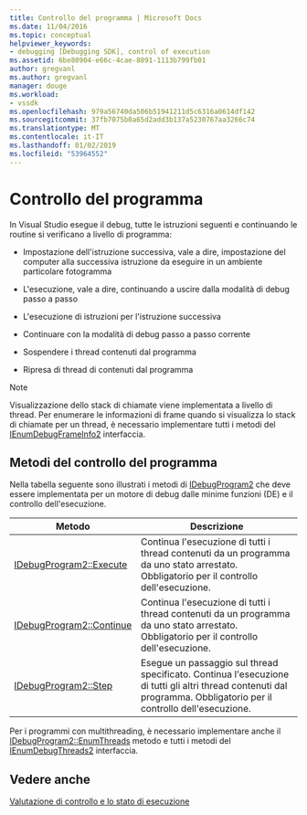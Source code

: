 ```yaml
---
title: Controllo del programma | Microsoft Docs
ms.date: 11/04/2016
ms.topic: conceptual
helpviewer_keywords:
- debugging [Debugging SDK], control of execution
ms.assetid: 6be80904-e66c-4cae-8891-1113b799fb01
author: gregvanl
ms.author: gregvanl
manager: douge
ms.workload:
- vssdk
ms.openlocfilehash: 979a56740da506b51941211d5c6316a0614df142
ms.sourcegitcommit: 37fb7075b0a65d2add3b137a5230767aa3266c74
ms.translationtype: MT
ms.contentlocale: it-IT
ms.lasthandoff: 01/02/2019
ms.locfileid: "53964552"
---
```

# <a name="program-control"></a>Controllo del programma
In Visual Studio esegue il debug, tutte le istruzioni seguenti e continuando le routine si verificano a livello di programma:  
  
-   Impostazione dell'istruzione successiva, vale a dire, impostazione del computer alla successiva istruzione da eseguire in un ambiente particolare fotogramma  
  
-   L'esecuzione, vale a dire, continuando a uscire dalla modalità di debug passo a passo  
  
-   L'esecuzione di istruzioni per l'istruzione successiva  
  
-   Continuare con la modalità di debug passo a passo corrente  
  
-   Sospendere i thread contenuti dal programma  
  
-   Ripresa di thread di contenuti dal programma  
  
> [!NOTE]
>  Visualizzazione dello stack di chiamate viene implementata a livello di thread. Per enumerare le informazioni di frame quando si visualizza lo stack di chiamate per un thread, è necessario implementare tutti i metodi del [IEnumDebugFrameInfo2](../../extensibility/debugger/reference/ienumdebugframeinfo2.md) interfaccia.  
  
## <a name="methods-of-program-control"></a>Metodi del controllo del programma  
 Nella tabella seguente sono illustrati i metodi di [IDebugProgram2](../../extensibility/debugger/reference/idebugprogram2.md) che deve essere implementata per un motore di debug dalle minime funzioni (DE) e il controllo dell'esecuzione.  
  
|Metodo|Descrizione|  
|------------|-----------------|  
|[IDebugProgram2::Execute](../../extensibility/debugger/reference/idebugprogram2-execute.md)|Continua l'esecuzione di tutti i thread contenuti da un programma da uno stato arrestato. Obbligatorio per il controllo dell'esecuzione.|  
|[IDebugProgram2::Continue](../../extensibility/debugger/reference/idebugprogram2-continue.md)|Continua l'esecuzione di tutti i thread contenuti da un programma da uno stato arrestato. Obbligatorio per il controllo dell'esecuzione.|  
|[IDebugProgram2::Step](../../extensibility/debugger/reference/idebugprogram2-step.md)|Esegue un passaggio sul thread specificato. Continua l'esecuzione di tutti gli altri thread contenuti dal programma. Obbligatorio per il controllo dell'esecuzione.|  
  
 Per i programmi con multithreading, è necessario implementare anche il [IDebugProgram2::EnumThreads](../../extensibility/debugger/reference/idebugprogram2-enumthreads.md) metodo e tutti i metodi del [IEnumDebugThreads2](../../extensibility/debugger/reference/ienumdebugthreads2.md) interfaccia.  
  
## <a name="see-also"></a>Vedere anche  
 [Valutazione di controllo e lo stato di esecuzione](../../extensibility/debugger/execution-control-and-state-evaluation.md)